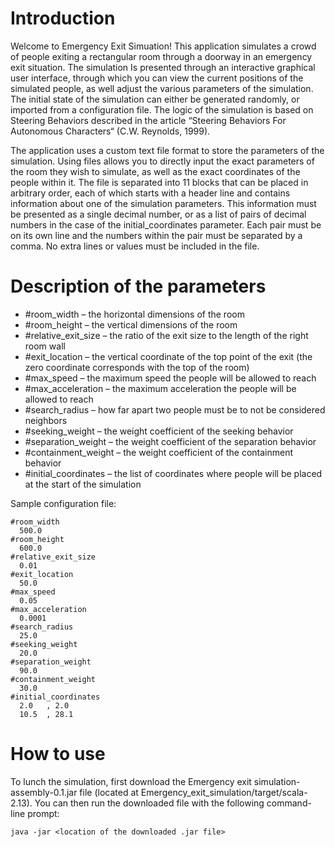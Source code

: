 # Introduction

Welcome to Emergency Exit Simuation!
This application simulates a crowd of people exiting a rectangular room through a doorway in an emergency exit situation.
The simulation Is presented through an interactive graphical user interface, through which you can view the current positions of the simulated people, as well adjust the various parameters of the simulation.
The initial state of the simulation can either be generated randomly, or imported from a configuration file.
The logic of the simulation is based on Steering Behaviors described in the article “Steering Behaviors For Autonomous Characters“ (C.W. Reynolds, 1999).

The application uses a custom text file format to store the parameters of the simulation.
Using files allows you to directly input the exact parameters of the room they wish to simulate, as well as the exact coordinates of the people within it.
The file is separated into 11 blocks that can be placed in arbitrary order, each of which starts with a header line and contains information about one of the simulation parameters.
This information must be presented as a single decimal number, or as a list of pairs of decimal numbers in the case of the initial_coordinates parameter.
Each pair must be on its own line and the numbers within the pair must be separated by a comma. No extra lines or values must be included in the file.

# Description of the parameters

*	#room_width – the horizontal dimensions of the room
*	#room_height – the vertical dimensions of the room
*	#relative_exit_size – the ratio of the exit size to the length of the right room wall
*	#exit_location – the vertical coordinate of the top point of the exit (the zero coordinate corresponds with the top of the room)
*	#max_speed – the maximum speed the people will be allowed to reach
*	#max_acceleration – the maximum acceleration the people will be allowed to reach
*	#search_radius – how far apart two people must be to not be considered neighbors
*	#seeking_weight – the weight coefficient of the seeking behavior
*	#separation_weight – the weight coefficient of the separation behavior
*	#containment_weight – the weight coefficient of the containment behavior
*	#initial_coordinates – the list of coordinates where people will be placed at the start of the simulation

Sample configuration file:
```
#room_width
  500.0
#room_height
  600.0
#relative_exit_size
  0.01
#exit_location
  50.0
#max_speed
  0.05
#max_acceleration
  0.0001
#search_radius
  25.0
#seeking_weight
  20.0
#separation_weight
  90.0
#containment_weight
  30.0
#initial_coordinates
  2.0   , 2.0
  10.5  , 28.1
```

# How to use

To lunch the simulation, first download the Emergency exit simulation-assembly-0.1.jar file (located at Emergency_exit_simulation/target/scala-2.13). You can then run the downloaded file with the following command-line prompt:

`java -jar <location of the downloaded .jar file>`
